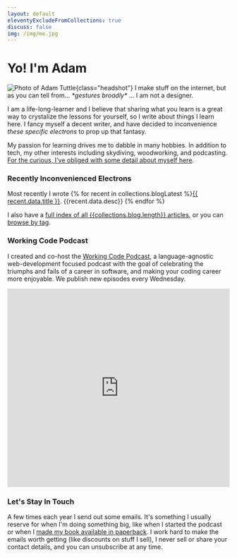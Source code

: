 ```yaml
---
layout: default
eleventyExcludeFromCollections: true
discuss: false
img: /img/me.jpg
---
```


<link rel="preconnect" href="https://embed.podcasts.apple.com" />

# Yo! I'm Adam

![Photo of Adam Tuttle][gravatar]{class="headshot"} I make stuff on the internet, but as you can tell from... _\*gestures broadly\*_ ... I am not a designer.

I am a life-long-learner and I believe that sharing what you learn is a great way to crystalize the lessons for yourself, so I write about things I learn here. I fancy myself a decent writer, and have decided to inconvenience _these specific electrons_ to prop up that fantasy.

My passion for learning drives me to dabble in many hobbies. In addition to tech, my other interests including skydiving, woodworking, and podcasting.<br/>[For the curious, I've obliged with some detail about myself here](/blog/2021/about-me/).

### Recently Inconvenienced Electrons

Most recently I wrote {% for recent in collections.blogLatest %}<a href="{{ recent.url }}">{{ recent.data.title }}</a>. {{recent.data.desc}} {% endfor %}

I also have a [full index of all {{collections.blog.length}} articles][index], or you can [browse by tag](/tags/).

[index]: /blog

### Working Code Podcast

I created and co-host the [Working Code Podcast][wcp], a language-agnostic web-development focused podcast with the goal of celebrating the triumphs and fails of a career in software, and making your coding career more enjoyable. We publish new episodes every Wednesday.

<iframe allow="autoplay *; encrypted-media *; fullscreen *" frameborder="0" height="450" style="width:100%;max-width:660px;overflow:hidden;background:transparent;" sandbox="allow-forms allow-popups allow-same-origin allow-scripts allow-storage-access-by-user-activation allow-top-navigation-by-user-activation" src="https://embed.podcasts.apple.com/us/podcast/working-code/id1544142288"></iframe>

### Let's Stay In Touch

A few times each year I send out some emails. It's something I usually reserve for when I'm doing something big, like when I started the podcast or when I [made my book available in paperback](https://restassuredbook.com). I work hard to make the emails worth getting (like discounts on stuff I sell), I never sell or share your contact details, and you can unsubscribe at any time.

<script async data-uid="02c5dc9bec" src="https://adam-tuttle.ck.page/02c5dc9bec/index.js"></script>

[wcp]: https://workingcode.dev
[gravatar]: https://www.gravatar.com/avatar/c9e260373387e72ce020928a3a546ec5?rating=G&size=200&default=mm
[garden]: /blog/digital-garden
